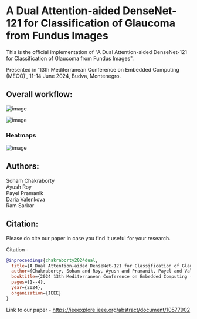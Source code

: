 # A Dual Attention-aided DenseNet-121 for Classification of Glaucoma from Fundus Images

This is the official implementation of "A Dual Attention-aided DenseNet-121 for Classification of Glaucoma from Fundus Images".

Presented in '13th Mediterranean Conference on Embedded Computing (MECO)', 11-14 June 2024, Budva, Montenegro.

## Overall workflow:

![image](https://github.com/user-attachments/assets/b83df2e5-7854-409d-9f35-55d0f3566c6d)

![image](https://github.com/user-attachments/assets/79ca827b-80fc-4985-8b59-75b4a40ac155)

### Heatmaps 

![image](https://github.com/user-attachments/assets/d2b6de76-64b3-42f2-9b17-ab363427bea6)

## Authors:

Soham Chakraborty<br>
Ayush Roy<br>
Payel Pramanik<br>
Daria Valenkova<br>
Ram Sarkar<br>

## Citation:

Please do cite our paper in case you find it useful for your research.

Citation -

```bibtex
@inproceedings{chakraborty2024dual,
  title={A Dual Attention-aided DenseNet-121 for Classification of Glaucoma from Fundus Images},
  author={Chakraborty, Soham and Roy, Ayush and Pramanik, Payel and Valenkova, Daria and Sarkar, Ram},
  booktitle={2024 13th Mediterranean Conference on Embedded Computing (MECO)},
  pages={1--4},
  year={2024},
  organization={IEEE}
}
```

Link to our paper - https://ieeexplore.ieee.org/abstract/document/10577902







